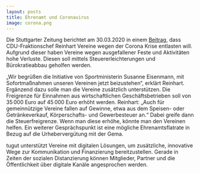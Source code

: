 ```yaml
---
layout: posts
title: Ehrenamt und Coronavirus
image: corona.png
---
```


Die Stuttgarter Zeitung berichtet am 30.03.2020 in einem [Beitrag](https://www.stuttgarter-zeitung.de/inhalt.ehrenamt-und-coronavirus-cdu-fraktionschef-reinhart-will-vereine-wegen-corona-entlasten.e0b39a01-f4a2-4ec7-b9f6-f089dc96abf1.html), dass CDU-Fraktionschef Reinhart Vereine wegen der Corona Krise entlasten will. Aufgrund dieser haben Vereine wegen ausgefallener Feste und Aktivitäten hohe Verluste. Diesen soll mittels Steuererleichterungen und Bürokratieabbau geholfen werden.  

„Wir begrüßen die Initiative von Sportministerin Susanne Eisenmann, mit Sofortmaßnahmen unseren Vereinen jetzt beizustehen“, erklärt Reinhart. Ergänzend dazu solle man die Vereine zusätzlich unterstützen. Die Freigrenze für Einnahmen aus wirtschaftlichen Geschäftsbetrieben soll von 35 000 Euro auf 45 000 Euro erhöht werden. Reinhart: „Auch für gemeinnützige Vereine fallen auf Gewinne, etwa aus dem Speisen- oder Getränkeverkauf, Körperschafts- und Gewerbesteuer an.“ Dabei greife dann die Steuerfreigrenze. Wenn man diese erhöhe, könnte man den Vereinen helfen. Ein weiterer Gesprächspunkt ist eine mögliche Ehrenamtsflatrate in Bezug auf die Urhebervergütung mit der Gema. 

tugut unterstützt Vereine mit digitalen Lösungen, um zusätzliche, innovative Wege zur Kommunikation und Finanzierung bereitzustellen. Gerade in Zeiten der sozialen Distanzierung können Mitglieder, Partner und die Öffentlichkeit über digitale Kanäle angesprochen werden.

